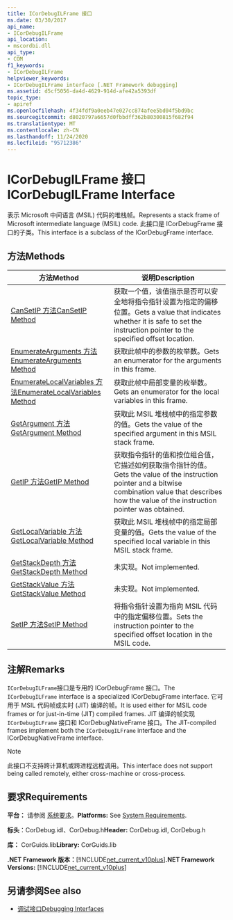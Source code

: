```yaml
---
title: ICorDebugILFrame 接口
ms.date: 03/30/2017
api_name:
- ICorDebugILFrame
api_location:
- mscordbi.dll
api_type:
- COM
f1_keywords:
- ICorDebugILFrame
helpviewer_keywords:
- ICorDebugILFrame interface [.NET Framework debugging]
ms.assetid: d5cf5056-da4d-4629-914d-afe42a5393df
topic_type:
- apiref
ms.openlocfilehash: 4f34fdf9a0eeb47e027cc874afee5bd04f5bd9bc
ms.sourcegitcommit: d8020797a6657d0fbbdff362b80300815f682f94
ms.translationtype: MT
ms.contentlocale: zh-CN
ms.lasthandoff: 11/24/2020
ms.locfileid: "95712386"
---
```

# <a name="icordebugilframe-interface"></a><span data-ttu-id="3f61f-102">ICorDebugILFrame 接口</span><span class="sxs-lookup"><span data-stu-id="3f61f-102">ICorDebugILFrame Interface</span></span>

<span data-ttu-id="3f61f-103">表示 Microsoft 中间语言 (MSIL) 代码的堆栈帧。</span><span class="sxs-lookup"><span data-stu-id="3f61f-103">Represents a stack frame of Microsoft intermediate language (MSIL) code.</span></span> <span data-ttu-id="3f61f-104">此接口是 ICorDebugFrame 接口的子类。</span><span class="sxs-lookup"><span data-stu-id="3f61f-104">This interface is a subclass of the ICorDebugFrame interface.</span></span>  
  
## <a name="methods"></a><span data-ttu-id="3f61f-105">方法</span><span class="sxs-lookup"><span data-stu-id="3f61f-105">Methods</span></span>  
  
|<span data-ttu-id="3f61f-106">方法</span><span class="sxs-lookup"><span data-stu-id="3f61f-106">Method</span></span>|<span data-ttu-id="3f61f-107">说明</span><span class="sxs-lookup"><span data-stu-id="3f61f-107">Description</span></span>|  
|------------|-----------------|  
|[<span data-ttu-id="3f61f-108">CanSetIP 方法</span><span class="sxs-lookup"><span data-stu-id="3f61f-108">CanSetIP Method</span></span>](icordebugilframe-cansetip-method.md)|<span data-ttu-id="3f61f-109">获取一个值，该值指示是否可以安全地将指令指针设置为指定的偏移位置。</span><span class="sxs-lookup"><span data-stu-id="3f61f-109">Gets a value that indicates whether it is safe to set the instruction pointer to the specified offset location.</span></span>|  
|[<span data-ttu-id="3f61f-110">EnumerateArguments 方法</span><span class="sxs-lookup"><span data-stu-id="3f61f-110">EnumerateArguments Method</span></span>](icordebugilframe-enumeratearguments-method.md)|<span data-ttu-id="3f61f-111">获取此帧中的参数的枚举数。</span><span class="sxs-lookup"><span data-stu-id="3f61f-111">Gets an enumerator for the arguments in this frame.</span></span>|  
|[<span data-ttu-id="3f61f-112">EnumerateLocalVariables 方法</span><span class="sxs-lookup"><span data-stu-id="3f61f-112">EnumerateLocalVariables Method</span></span>](icordebugilframe-enumeratelocalvariables-method.md)|<span data-ttu-id="3f61f-113">获取此帧中局部变量的枚举数。</span><span class="sxs-lookup"><span data-stu-id="3f61f-113">Gets an enumerator for the local variables in this frame.</span></span>|  
|[<span data-ttu-id="3f61f-114">GetArgument 方法</span><span class="sxs-lookup"><span data-stu-id="3f61f-114">GetArgument Method</span></span>](icordebugilframe-getargument-method.md)|<span data-ttu-id="3f61f-115">获取此 MSIL 堆栈帧中的指定参数的值。</span><span class="sxs-lookup"><span data-stu-id="3f61f-115">Gets the value of the specified argument in this MSIL stack frame.</span></span>|  
|[<span data-ttu-id="3f61f-116">GetIP 方法</span><span class="sxs-lookup"><span data-stu-id="3f61f-116">GetIP Method</span></span>](icordebugilframe-getip-method.md)|<span data-ttu-id="3f61f-117">获取指令指针的值和按位组合值，它描述如何获取指令指针的值。</span><span class="sxs-lookup"><span data-stu-id="3f61f-117">Gets the value of the instruction pointer and a bitwise combination value that describes how the value of the instruction pointer was obtained.</span></span>|  
|[<span data-ttu-id="3f61f-118">GetLocalVariable 方法</span><span class="sxs-lookup"><span data-stu-id="3f61f-118">GetLocalVariable Method</span></span>](icordebugilframe-getlocalvariable-method.md)|<span data-ttu-id="3f61f-119">获取此 MSIL 堆栈帧中的指定局部变量的值。</span><span class="sxs-lookup"><span data-stu-id="3f61f-119">Gets the value of the specified local variable in this MSIL stack frame.</span></span>|  
|[<span data-ttu-id="3f61f-120">GetStackDepth 方法</span><span class="sxs-lookup"><span data-stu-id="3f61f-120">GetStackDepth Method</span></span>](icordebugilframe-getstackdepth-method.md)|<span data-ttu-id="3f61f-121">未实现。</span><span class="sxs-lookup"><span data-stu-id="3f61f-121">Not implemented.</span></span>|  
|[<span data-ttu-id="3f61f-122">GetStackValue 方法</span><span class="sxs-lookup"><span data-stu-id="3f61f-122">GetStackValue Method</span></span>](icordebugilframe-getstackvalue-method.md)|<span data-ttu-id="3f61f-123">未实现。</span><span class="sxs-lookup"><span data-stu-id="3f61f-123">Not implemented.</span></span>|  
|[<span data-ttu-id="3f61f-124">SetIP 方法</span><span class="sxs-lookup"><span data-stu-id="3f61f-124">SetIP Method</span></span>](icordebugilframe-setip-method.md)|<span data-ttu-id="3f61f-125">将指令指针设置为指向 MSIL 代码中的指定偏移位置。</span><span class="sxs-lookup"><span data-stu-id="3f61f-125">Sets the instruction pointer to the specified offset location in the MSIL code.</span></span>|  
  
## <a name="remarks"></a><span data-ttu-id="3f61f-126">注解</span><span class="sxs-lookup"><span data-stu-id="3f61f-126">Remarks</span></span>  

 <span data-ttu-id="3f61f-127">`ICorDebugILFrame`接口是专用的 ICorDebugFrame 接口。</span><span class="sxs-lookup"><span data-stu-id="3f61f-127">The `ICorDebugILFrame` interface is a specialized ICorDebugFrame interface.</span></span> <span data-ttu-id="3f61f-128">它可用于 MSIL 代码帧或实时 (JIT) 编译的帧。</span><span class="sxs-lookup"><span data-stu-id="3f61f-128">It is used either for MSIL code frames or for just-in-time (JIT) compiled frames.</span></span> <span data-ttu-id="3f61f-129">JIT 编译的帧实现 `ICorDebugILFrame` 接口和 ICorDebugNativeFrame 接口。</span><span class="sxs-lookup"><span data-stu-id="3f61f-129">The JIT-compiled frames implement both the `ICorDebugILFrame` interface and the ICorDebugNativeFrame interface.</span></span>  
  
> [!NOTE]
> <span data-ttu-id="3f61f-130">此接口不支持跨计算机或跨进程远程调用。</span><span class="sxs-lookup"><span data-stu-id="3f61f-130">This interface does not support being called remotely, either cross-machine or cross-process.</span></span>  
  
## <a name="requirements"></a><span data-ttu-id="3f61f-131">要求</span><span class="sxs-lookup"><span data-stu-id="3f61f-131">Requirements</span></span>  

 <span data-ttu-id="3f61f-132">**平台：** 请参阅 [系统要求](../../get-started/system-requirements.md)。</span><span class="sxs-lookup"><span data-stu-id="3f61f-132">**Platforms:** See [System Requirements](../../get-started/system-requirements.md).</span></span>  
  
 <span data-ttu-id="3f61f-133">**标头**：CorDebug.idl、CorDebug.h</span><span class="sxs-lookup"><span data-stu-id="3f61f-133">**Header:** CorDebug.idl, CorDebug.h</span></span>  
  
 <span data-ttu-id="3f61f-134">**库：** CorGuids.lib</span><span class="sxs-lookup"><span data-stu-id="3f61f-134">**Library:** CorGuids.lib</span></span>  
  
 <span data-ttu-id="3f61f-135">**.NET Framework 版本：**[!INCLUDE[net_current_v10plus](../../../../includes/net-current-v10plus-md.md)]</span><span class="sxs-lookup"><span data-stu-id="3f61f-135">**.NET Framework Versions:** [!INCLUDE[net_current_v10plus](../../../../includes/net-current-v10plus-md.md)]</span></span>  
  
## <a name="see-also"></a><span data-ttu-id="3f61f-136">另请参阅</span><span class="sxs-lookup"><span data-stu-id="3f61f-136">See also</span></span>

- [<span data-ttu-id="3f61f-137">调试接口</span><span class="sxs-lookup"><span data-stu-id="3f61f-137">Debugging Interfaces</span></span>](debugging-interfaces.md)
